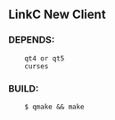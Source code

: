 ## LinkC New Client

### DEPENDS:
        qt4 or qt5
        curses

### BUILD:
        $ qmake && make

